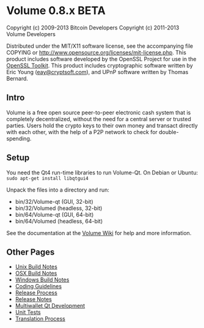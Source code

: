 Volume 0.8.x BETA
====================

Copyright (c) 2009-2013 Bitcoin Developers
Copyright (c) 2011-2013 Volume Developers

Distributed under the MIT/X11 software license, see the accompanying
file COPYING or http://www.opensource.org/licenses/mit-license.php.
This product includes software developed by the OpenSSL Project for use in the [OpenSSL Toolkit](http://www.openssl.org/). This product includes
cryptographic software written by Eric Young ([eay@cryptsoft.com](mailto:eay@cryptsoft.com)), and UPnP software written by Thomas Bernard.


Intro
---------------------
Volume is a free open source peer-to-peer electronic cash system that is
completely decentralized, without the need for a central server or trusted
parties.  Users hold the crypto keys to their own money and transact directly
with each other, with the help of a P2P network to check for double-spending.


Setup
---------------------
You need the Qt4 run-time libraries to run Volume-Qt. On Debian or Ubuntu:
	`sudo apt-get install libqtgui4`

Unpack the files into a directory and run:

- bin/32/Volume-qt (GUI, 32-bit)
- bin/32/Volumed (headless, 32-bit)
- bin/64/Volume-qt (GUI, 64-bit)
- bin/64/Volumed (headless, 64-bit)

See the documentation at the [Volume Wiki](http://Volume.info)
for help and more information.


Other Pages
---------------------
- [Unix Build Notes](build-unix.md)
- [OSX Build Notes](build-osx.md)
- [Windows Build Notes](build-msw.md)
- [Coding Guidelines](coding.md)
- [Release Process](release-process.md)
- [Release Notes](release-notes.md)
- [Multiwallet Qt Development](multiwallet-qt.md)
- [Unit Tests](unit-tests.md)
- [Translation Process](translation_process.md)
